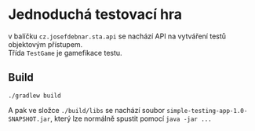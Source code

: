 # Jednoduchá testovací hra

v balíčku `cz.josefdebnar.sta.api` se nachází API na vytváření testů objektovým přístupem.\
Třída `TestGame` je gamefikace testu.

## Build

`./gradlew build`

A pak ve složce `./build/libs` se nachází soubor `simple-testing-app-1.0-SNAPSHOT.jar`, který lze normálně spustit pomocí `java -jar ...`
